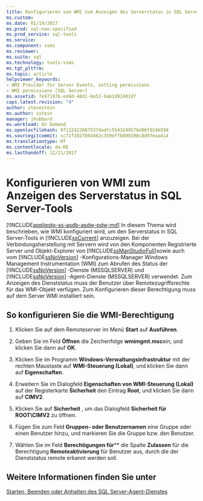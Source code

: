 ```yaml
---
title: Konfigurieren von WMI zum Anzeigen des Serverstatus in SQL Server-Tools | Microsoft-Dokumentation
ms.custom: 
ms.date: 01/19/2017
ms.prod: sql-non-specified
ms.prod_service: sql-tools
ms.service: 
ms.component: ssms
ms.reviewer: 
ms.suite: sql
ms.technology: tools-ssms
ms.tgt_pltfrm: 
ms.topic: article
helpviewer_keywords:
- WMI Provider for Server Events, setting permissions
- WMI permissions [SQL Server]
ms.assetid: 7e97197b-ed4d-40d1-9a52-9ab1d92401d7
caps.latest.revision: "4"
author: stevestein
ms.author: sstein
manager: jhubbard
ms.workload: On Demand
ms.openlocfilehash: 9f112422687537dadfc5543249576d06f924b598
ms.sourcegitcommit: cc71f1027884462c359effb898390c8d97eaa414
ms.translationtype: HT
ms.contentlocale: de-DE
ms.lasthandoff: 12/21/2017
---
```

# <a name="configure-wmi-to-show-server-status-in-sql-server-tools"></a>Konfigurieren von WMI zum Anzeigen des Serverstatus in SQL Server-Tools
[!INCLUDE[appliesto-ss-asdb-asdw-pdw-md](../includes/appliesto-ss-asdb-asdw-pdw-md.md)] In diesem Thema wird beschrieben, wie WMI konfiguriert wird, um den Serverstatus in SQL Server-Tools in [!INCLUDE[ssCurrent](../includes/sscurrent_md.md)] anzuzeigen. Bei der Verbindungsherstellung mit Servern wird von den Komponenten Registrierte Server und Objekt-Explorer von [!INCLUDE[ssManStudioFull](../includes/ssmanstudiofull_md.md)]sowie auch vom [!INCLUDE[ssNoVersion](../includes/ssnoversion_md.md)] -Konfigurations-Manager Windows Management Instrumentation (WMI) zum Abrufen des Status der [!INCLUDE[ssNoVersion](../includes/ssnoversion_md.md)] -Dienste (MSSQLSERVER) und [!INCLUDE[ssNoVersion](../includes/ssnoversion_md.md)] -Agent-Dienste (MSSQLSERVER) verwendet. Zum Anzeigen des Dienststatus muss der Benutzer über Remotezugriffsrechte für das WMI-Objekt verfügen. Zum Konfigurieren dieser Berechtigung muss auf dem Server WMI installiert sein.  
  
## <a name="SSMSProcedure"></a>So konfigurieren Sie die WMI-Berechtigung  
  
1.  Klicken Sie auf dem Remoteserver im Menü **Start** auf **Ausführen**.  
  
2.  Geben Sie im Feld **Öffnen** die Zeichenfolge **wmimgmt.msc**ein, und klicken Sie dann auf **OK**.  
  
3.  Klicken Sie im Programm **Windows-Verwaltungsinfrastruktur** mit der rechten Maustaste auf **WMI-Steuerung (Lokal)**, und klicken Sie dann auf **Eigenschaften**.  
  
4.  Erweitern Sie im Dialogfeld **Eigenschaften von WMI-Steuerung (Lokal)** auf der Registerkarte **Sicherheit** den Eintrag **Root**, und klicken Sie dann auf **CIMV2**.  
  
5.  Klicken Sie auf **Sicherheit** , um das Dialogfeld **Sicherheit für ROOT\CIMV2** zu öffnen.  
  
6.  Fügen Sie zum Feld **Gruppen- oder Benutzernamen** eine Gruppe oder einen Benutzer hinzu, und markieren Sie die Gruppe bzw. den Benutzer.  
  
7.  Wählen Sie im Feld **Berechtigungen für***<group or user>* die Spalte **Zulassen** für die Berechtigung **Remoteaktivierung** für Benutzer aus, durch die der Dienststatus remote erkannt werden soll.  
  
## <a name="see-also"></a>Weitere Informationen finden Sie unter  
[Starten, Beenden oder Anhalten des SQL Server-Agent-Dienstes](../ssms/agent/start-stop-or-pause-the-sql-server-agent-service.md)  
  
